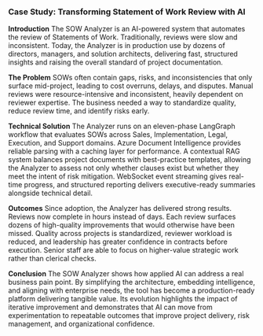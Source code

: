 
### Case Study: Transforming Statement of Work Review with AI

**Introduction**
The SOW Analyzer is an AI-powered system that automates the review of Statements of Work. Traditionally, reviews were slow and inconsistent. Today, the Analyzer is in production use by dozens of directors, managers, and solution architects, delivering fast, structured insights and raising the overall standard of project documentation.

**The Problem**
SOWs often contain gaps, risks, and inconsistencies that only surface mid-project, leading to cost overruns, delays, and disputes. Manual reviews were resource-intensive and inconsistent, heavily dependent on reviewer expertise. The business needed a way to standardize quality, reduce review time, and identify risks early.

**Technical Solution**
The Analyzer runs on an eleven-phase LangGraph workflow that evaluates SOWs across Sales, Implementation, Legal, Execution, and Support domains. Azure Document Intelligence provides reliable parsing with a caching layer for performance. A contextual RAG system balances project documents with best-practice templates, allowing the Analyzer to assess not only whether clauses exist but whether they meet the intent of risk mitigation. WebSocket event streaming gives real-time progress, and structured reporting delivers executive-ready summaries alongside technical detail.

**Outcomes**
Since adoption, the Analyzer has delivered strong results. Reviews now complete in hours instead of days. Each review surfaces dozens of high-quality improvements that would otherwise have been missed. Quality across projects is standardized, reviewer workload is reduced, and leadership has greater confidence in contracts before execution. Senior staff are able to focus on higher-value strategic work rather than clerical checks.

**Conclusion**
The SOW Analyzer shows how applied AI can address a real business pain point. By simplifying the architecture, embedding intelligence, and aligning with enterprise needs, the tool has become a production-ready platform delivering tangible value. Its evolution highlights the impact of iterative improvement and demonstrates that AI can move from experimentation to repeatable outcomes that improve project delivery, risk management, and organizational confidence.

